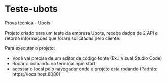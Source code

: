# Teste-ubots
Prova técnica - Ubots

Projeto criado para um teste da empresa Ubots, recebe dados de 2 API e retorna informações que foram solicitadas pelo cliente.

Para executar o projeto:
- Você vai precisa de um editor de código fonte (Ex.: Visual Studio Code)
- Rodar o comando no terminal npm start
- acessar o local pelo navegador onde o projeto esta rodando (Padrão: https://localhost:8080)
